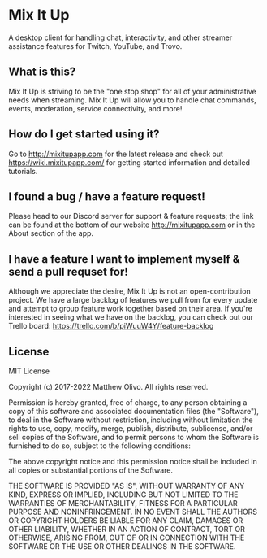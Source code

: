 # Mix It Up
A desktop client for handling chat, interactivity, and other streamer assistance features for Twitch, YouTube, and Trovo.

## What is this?
Mix It Up is striving to be the "one stop shop" for all of your administrative needs when streaming. Mix It Up will allow you to handle chat commands, events, moderation, service connectivity, and more!

## How do I get started using it?
Go to http://mixitupapp.com for the latest release and check out https://wiki.mixitupapp.com/ for getting started information and detailed tutorials.

## I found a bug / have a feature request!
Please head to our Discord server for support & feature requests; the link can be found at the bottom of our website http://mixitupapp.com or in the About section of the app.

## I have a feature I want to implement myself & send a pull requset for!
Although we appreciate the desire, Mix It Up is not an open-contribution project. We have a large backlog of features we pull from for every update and attempt to group feature work together based on their area. If you're interested in seeing what we have on the backlog, you can check out our Trello board: https://trello.com/b/piWuuW4Y/feature-backlog

## License
MIT License

Copyright (c) 2017-2022 Matthew Olivo. All rights reserved.

Permission is hereby granted, free of charge, to any person obtaining a copy of this software and associated documentation files (the "Software"), to deal in the Software without restriction, including without limitation the rights to use, copy, modify, merge, publish, distribute, sublicense, and/or sell copies of the Software, and to permit persons to whom the Software is furnished to do so, subject to the following conditions:

The above copyright notice and this permission notice shall be included in all copies or substantial portions of the Software.

THE SOFTWARE IS PROVIDED "AS IS", WITHOUT WARRANTY OF ANY KIND, EXPRESS OR IMPLIED, INCLUDING BUT NOT LIMITED TO THE WARRANTIES OF MERCHANTABILITY, FITNESS FOR A PARTICULAR PURPOSE AND NONINFRINGEMENT. IN NO EVENT SHALL THE AUTHORS OR COPYRIGHT HOLDERS BE LIABLE FOR ANY CLAIM, DAMAGES OR OTHER LIABILITY, WHETHER IN AN ACTION OF CONTRACT, TORT OR OTHERWISE, ARISING FROM, OUT OF OR IN CONNECTION WITH THE SOFTWARE OR THE USE OR OTHER DEALINGS IN THE SOFTWARE.
